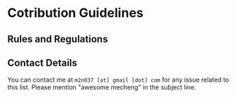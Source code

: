 # Cotribution Guidelines

## Rules and Regulations

## Contact Details
You can contact me at ``` m2n037 [at] gmail [dot] com ``` for any issue related to this list. Please mention "awesome mecheng" in the subject line.

